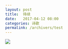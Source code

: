 ```yaml
---
layout: post
title:  待续
date:   2017-04-12 08:00
categories: 诗歌
permalink: /archivers/test
---
```


![](http://upload-images.jianshu.io/upload_images/1420306-7aa03ca40305e506.jpg?imageMogr2/auto-orient/strip%7CimageView2/2/w/1080/q/50)